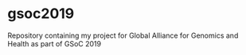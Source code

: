 # gsoc2019
Repository containing my project for Global Alliance for Genomics and Health as part of GSoC 2019
